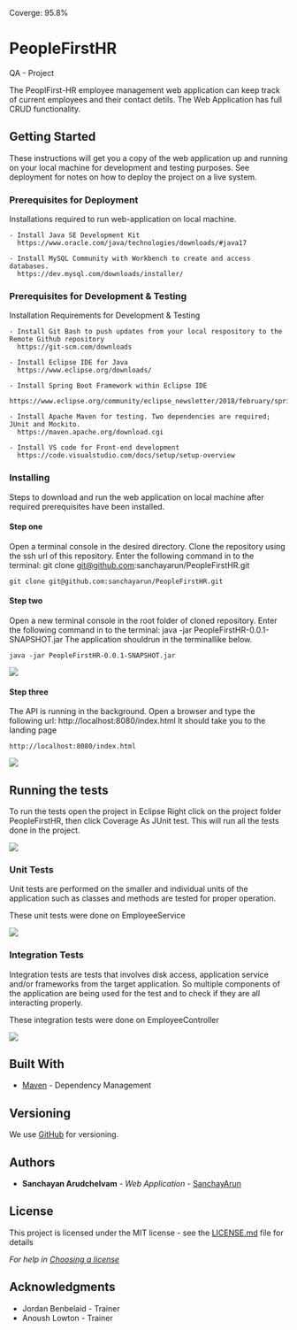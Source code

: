 Coverge: 95.8%

# PeopleFirstHR
QA - Project

The PeoplFirst-HR employee management web application can keep track of current employees and their contact detils. The Web Application has full CRUD functionality.


## Getting Started

These instructions will get you a copy of the web application up and running on your local machine for development and testing purposes. See deployment for notes on how to deploy the project on a live system.

### Prerequisites for Deployment

Installations required to run web-application on local machine.

```
- Install Java SE Development Kit 
  https://www.oracle.com/java/technologies/downloads/#java17
  
- Install MySQL Community with Workbench to create and access databases.
  https://dev.mysql.com/downloads/installer/  
```

### Prerequisites for Development & Testing

Installation Requirements for Development & Testing

```
- Install Git Bash to push updates from your local respository to the Remote Github repository
  https://git-scm.com/downloads
  
- Install Eclipse IDE for Java
  https://www.eclipse.org/downloads/
  
- Install Spring Boot Framework within Eclipse IDE
  https://www.eclipse.org/community/eclipse_newsletter/2018/february/springboot.php
  
- Install Apache Maven for testing. Two dependencies are required; JUnit and Mockito.
  https://maven.apache.org/download.cgi

- Install VS code for Front-end development
  https://code.visualstudio.com/docs/setup/setup-overview
```

### Installing

Steps to download and run the web application on local machine after required prerequisites have been installed.

 #### Step one 
 Open a terminal console in the desired directory.
 Clone the repository using the ssh url of this repository.
 Enter the following command in to the terminal: git clone git@github.com:sanchayarun/PeopleFirstHR.git
  ```
  git clone git@github.com:sanchayarun/PeopleFirstHR.git
  ```
 #### Step two 
 Open a new terminal console in the root folder of cloned repository.
 Enter the following command in to the terminal: java -jar PeopleFirstHR-0.0.1-SNAPSHOT.jar
 The application shouldrun in the terminallike below.
  ```
  java -jar PeopleFirstHR-0.0.1-SNAPSHOT.jar
  ```
![](Documentation/Screenshots/Readme/Terminal.png)
 #### Step three 
 The API is running in the background.
 Open a browser and type the following url: http://localhost:8080/index.html
 It should take you to the landing page
  ```
  http://localhost:8080/index.html
  ```
  ![](Documentation/Screenshots/Readme/LandingPage.png)
  
  ## Running the tests

To run the tests open the project in Eclipse
Right click on the project folder PeopleFirstHR, then click Coverage As JUnit test. This will run all the tests done in the project.

![](Documentation/Screenshots/Readme/Testing.png)

### Unit Tests 

Unit tests are performed on the smaller and individual units of the application such as classes and methods are tested for proper operation.

These unit tests were done on EmployeeService

![](Documentation/Screenshots/Readme/UnitTest.png)

### Integration Tests 
Integration tests are tests that involves disk access, application service and/or frameworks from the target application. So multiple components of the application are being used for the test and to check if they are all interacting properly.

These integration tests were done on EmployeeController

![](Documentation/Screenshots/Readme/IntegrationTest.png)

## Built With

* [Maven](https://maven.apache.org/) - Dependency Management

## Versioning

We use [GitHub](https://github.com) for versioning.

## Authors
* **Sanchayan Arudchelvam** - *Web Application* - [SanchayArun](https://github.com/sanchayarun)


## License

This project is licensed under the MIT license - see the [LICENSE.md](LICENSE.md) file for details 

*For help in [Choosing a license](https://choosealicense.com/)*

## Acknowledgments

* Jordan Benbelaid - Trainer 
* Anoush Lowton - Trainer

